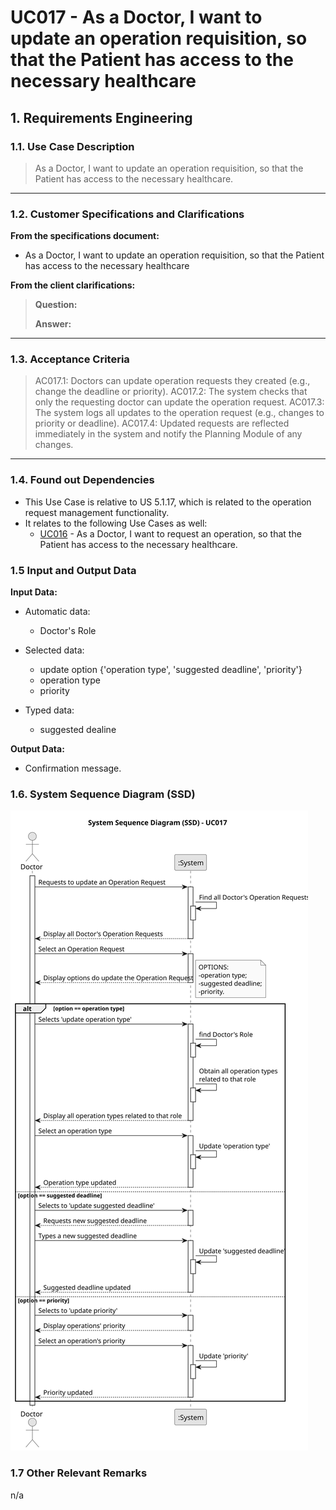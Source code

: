 # UC017 - As a Doctor, I want to update an operation requisition, so that the Patient has access to the necessary healthcare

## 1. Requirements Engineering

### 1.1. Use Case Description

> As a Doctor, I want to update an operation requisition, so that the Patient has access to the necessary healthcare.

---

### 1.2. Customer Specifications and Clarifications

**From the specifications document:**

- As a Doctor, I want to update an operation requisition, so that the Patient has access to the necessary healthcare

**From the client clarifications:**

> **Question:** 
> 
> **Answer:** 
---

### 1.3. Acceptance Criteria

> AC017.1: Doctors can update operation requests they created (e.g., change the deadline or priority).
> AC017.2: The system checks that only the requesting doctor can update the operation request.
> AC017.3: The system logs all updates to the operation request (e.g., changes to priority or deadline).
> AC017.4: Updated requests are reflected immediately in the system and notify the Planning Module of any changes.

---

### 1.4. Found out Dependencies

* This Use Case is relative to US 5.1.17, which is related to the operation request management functionality.
* It relates to the following Use Cases as well:
  - [UC016](../../UC016/README.md) - As a Doctor, I want to request an operation, so that the Patient has access to the necessary healthcare.


### 1.5 Input and Output Data

**Input Data:**

- Automatic data:
	- Doctor's Role

- Selected data:
  - update option {'operation type', 'suggested deadline', 'priority'}
  - operation type
  - priority

- Typed data:
  - suggested dealine

**Output Data:**
- Confirmation message.

### 1.6. System Sequence Diagram (SSD)

![System Sequence Diagram](svg/uc017-system-sequence-diagram.svg)

### 1.7 Other Relevant Remarks
n/a